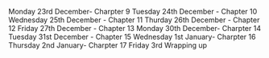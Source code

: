 Monday 23rd December- Charpter 9
Tuesday 24th December - Chapter 10
Wednesday 25th December - Chapter 11
Thurday 26th December - Chapter 12
Friday 27th December - Chapter 13
Monday 30th December- Charpter 14
Tuesday 31st December - Chapter 15
Wednesday 1st January- Charpter 16
Thursday 2nd January- Charpter 17
Friday 3rd Wrapping up
